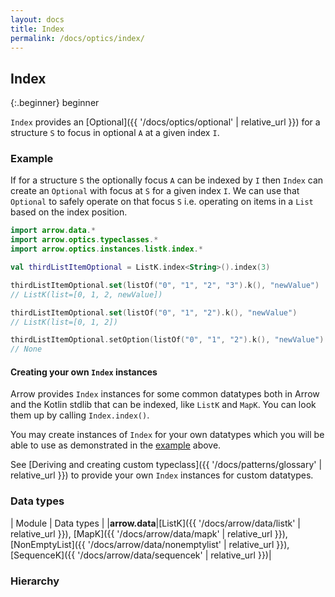 ```yaml
---
layout: docs
title: Index
permalink: /docs/optics/index/
---
```


## Index

{:.beginner}
beginner

`Index` provides an [Optional]({{ '/docs/optics/optional' | relative_url }}) for a structure `S` to focus in optional `A` at a given index `I`.

### Example

If for a structure `S` the optionally focus `A` can be indexed by `I` then `Index` can create an `Optional` with focus at `S` for a given index `I`.
We can use that `Optional` to safely operate on that focus `S` i.e. operating on items in a `List` based on the index position.

```kotlin
import arrow.data.*
import arrow.optics.typeclasses.*
import arrow.optics.instances.listk.index.*

val thirdListItemOptional = ListK.index<String>().index(3)

thirdListItemOptional.set(listOf("0", "1", "2", "3").k(), "newValue")
// ListK(list=[0, 1, 2, newValue])
```
```kotlin
thirdListItemOptional.set(listOf("0", "1", "2").k(), "newValue")
// ListK(list=[0, 1, 2])
```
```kotlin
thirdListItemOptional.setOption(listOf("0", "1", "2").k(), "newValue")
// None
```

#### Creating your own `Index` instances

Arrow provides `Index` instances for some common datatypes both in Arrow and the Kotlin stdlib that can be indexed, like `ListK` and `MapK`.
You can look them up by calling `Index.index()`.

You may create instances of `Index` for your own datatypes which you will be able to use as demonstrated in the [example](#example) above.

See [Deriving and creating custom typeclass]({{ '/docs/patterns/glossary' | relative_url }}) to provide your own `Index` instances for custom datatypes.

### Data types

| Module | Data types |
|__arrow.data__|[ListK]({{ '/docs/arrow/data/listk' | relative_url }}), [MapK]({{ '/docs/arrow/data/mapk' | relative_url }}), [NonEmptyList]({{ '/docs/arrow/data/nonemptylist' | relative_url }}), [SequenceK]({{ '/docs/arrow/data/sequencek' | relative_url }})|

### Hierarchy

<canvas id="hierarchy-diagram"></canvas>
<script>
  drawNomNomlDiagram('hierarchy-diagram', 'diagram.nomnol')
</script>

